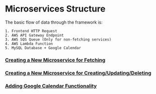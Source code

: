 
# Microservices Structure
The basic flow of data through the framework is:
```
1. Frontend HTTP Request
2. AWS API Gateway Endpoint
3. AWS SQS Queue (Only for non-fetching services) 
4. AWS Lambda Function
5. MySQL Database + Google Calendar
```

### [Creating a New Microservice for Fetching](https://github.com/rockimmortal/riweb/blob/documentation/src/backend/doc/create_cud_micro.md)

### [Creating a New Microservice for Creating/Updating/Deleting](https://github.com/rockimmortal/riweb/blob/documentation/src/backend/doc/create_r_micro.md)

### [Adding Google Calendar Functionality](https://github.com/rockimmortal/riweb/blob/documentation/src/backend/doc/add_google_cal.md)
